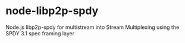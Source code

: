 # node-libp2p-spdy
Node.js libp2p-spdy for multistream into Stream Multiplexing using the SPDY 3.1 spec framing layer
